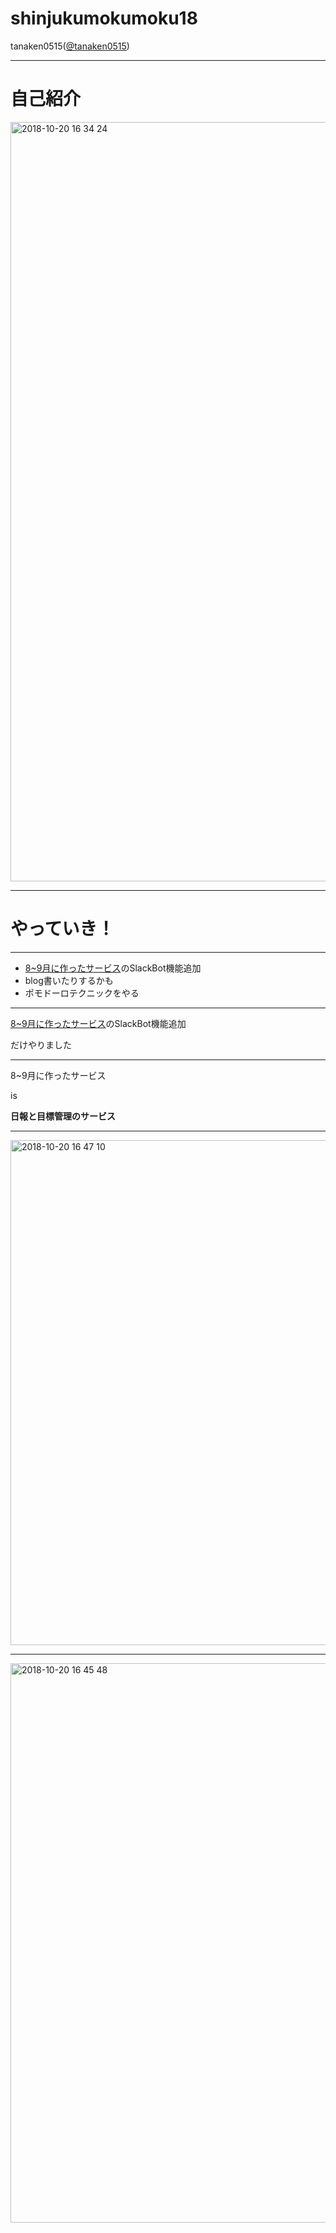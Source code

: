 # shinjukumokumoku18

tanaken0515([@tanaken0515](https://twitter.com/tanaken0515))

---

# 自己紹介

<img width="1215" alt="2018-10-20 16 34 24" src="https://user-images.githubusercontent.com/26683960/47252844-2407d780-d486-11e8-9a52-bd3789628865.png">

---

# やっていき！

---

- [8~9月に作ったサービス](https://reporu.team/)のSlackBot機能追加
- blog書いたりするかも
- ポモドーロテクニックをやる

--- 

[8~9月に作ったサービス](https://reporu.team/)のSlackBot機能追加

だけやりました

---

8~9月に作ったサービス

is

<b>日報と目標管理のサービス</b>

---

<img width="808" alt="2018-10-20 16 47 10" src="https://user-images.githubusercontent.com/26683960/47252964-edcb5780-d487-11e8-9067-ca15993335ca.png">

---

<img width="895" alt="2018-10-20 16 45 48" src="https://user-images.githubusercontent.com/26683960/47252962-e6a44980-d487-11e8-9c23-c1387c62ac23.png">
